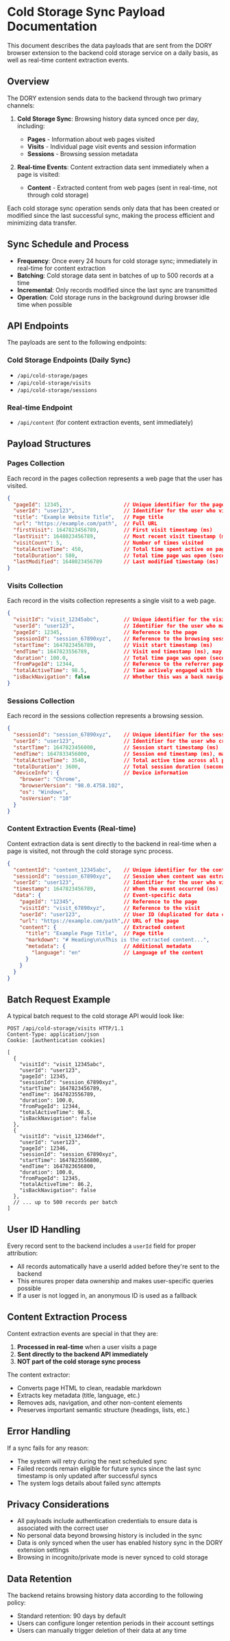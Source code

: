 # Cold Storage Sync Payload Documentation

This document describes the data payloads that are sent from the DORY browser extension to the backend cold storage service on a daily basis, as well as real-time content extraction events.

## Overview

The DORY extension sends data to the backend through two primary channels:

1. **Cold Storage Sync**: Browsing history data synced once per day, including:
   - **Pages** - Information about web pages visited
   - **Visits** - Individual page visit events and session information
   - **Sessions** - Browsing session metadata

2. **Real-time Events**: Content extraction data sent immediately when a page is visited:
   - **Content** - Extracted content from web pages (sent in real-time, not through cold storage)

Each cold storage sync operation sends only data that has been created or modified since the last successful sync, making the process efficient and minimizing data transfer.

## Sync Schedule and Process

- **Frequency**: Once every 24 hours for cold storage sync; immediately in real-time for content extraction
- **Batching**: Cold storage data sent in batches of up to 500 records at a time
- **Incremental**: Only records modified since the last sync are transmitted
- **Operation**: Cold storage runs in the background during browser idle time when possible

## API Endpoints

The payloads are sent to the following endpoints:

### Cold Storage Endpoints (Daily Sync)
- `/api/cold-storage/pages`
- `/api/cold-storage/visits`
- `/api/cold-storage/sessions`

### Real-time Endpoint
- `/api/content` (for content extraction events, sent immediately)

## Payload Structures

### Pages Collection

Each record in the pages collection represents a web page that the user has visited.

```json
{
  "pageId": 12345,                    // Unique identifier for the page
  "userId": "user123",                // Identifier for the user who visited the page
  "title": "Example Website Title",   // Page title
  "url": "https://example.com/path",  // Full URL
  "firstVisit": 1647823456789,        // First visit timestamp (ms)
  "lastVisit": 1648023456789,         // Most recent visit timestamp (ms)
  "visitCount": 5,                    // Number of times visited
  "totalActiveTime": 450,             // Total time spent active on page (seconds)
  "totalDuration": 580,               // Total time page was open (seconds)
  "lastModified": 1648023456789       // Last modified timestamp (ms)
}
```

### Visits Collection

Each record in the visits collection represents a single visit to a web page.

```json
{
  "visitId": "visit_12345abc",        // Unique identifier for the visit
  "userId": "user123",                // Identifier for the user who made the visit
  "pageId": 12345,                    // Reference to the page
  "sessionId": "session_67890xyz",    // Reference to the browsing session
  "startTime": 1647823456789,         // Visit start timestamp (ms)
  "endTime": 1647823556789,           // Visit end timestamp (ms), may be null if ongoing
  "duration": 100.0,                  // Total time page was open (seconds)
  "fromPageId": 12344,                // Reference to the referrer page, if any
  "totalActiveTime": 98.5,            // Time actively engaged with the page (seconds)
  "isBackNavigation": false           // Whether this was a back navigation
}
```

### Sessions Collection

Each record in the sessions collection represents a browsing session.

```json
{
  "sessionId": "session_67890xyz",    // Unique identifier for the session
  "userId": "user123",                // Identifier for the user who created the session
  "startTime": 1647823456000,         // Session start timestamp (ms)
  "endTime": 1647833456000,           // Session end timestamp (ms), may be null if ongoing
  "totalActiveTime": 3540,            // Total active time across all pages (seconds)
  "totalDuration": 3600,              // Total session duration (seconds)
  "deviceInfo": {                     // Device information
    "browser": "Chrome",
    "browserVersion": "98.0.4758.102",
    "os": "Windows",
    "osVersion": "10"
  }
}
```

### Content Extraction Events (Real-time)

Content extraction data is sent directly to the backend in real-time when a page is visited, not through the cold storage sync process.

```json
{
  "contentId": "content_12345abc",    // Unique identifier for the content
  "sessionId": "session_67890xyz",    // Session when content was extracted
  "userId": "user123",                // Identifier for the user who visited the page
  "timestamp": 1647823456789,         // When the event occurred (ms)
  "data": {                           // Event-specific data
    "pageId": "12345",                // Reference to the page
    "visitId": "visit_67890xyz",      // Reference to the visit
    "userId": "user123",              // User ID (duplicated for data consistency)
    "url": "https://example.com/path",// URL of the page
    "content": {                      // Extracted content
      "title": "Example Page Title",  // Page title
      "markdown": "# Heading\n\nThis is the extracted content...",
      "metadata": {                   // Additional metadata
        "language": "en"              // Language of the content
      }
    }
  }
}
```

## Batch Request Example

A typical batch request to the cold storage API would look like:

```http
POST /api/cold-storage/visits HTTP/1.1
Content-Type: application/json
Cookie: [authentication cookies]

[
  {
    "visitId": "visit_12345abc",
    "userId": "user123",
    "pageId": 12345,
    "sessionId": "session_67890xyz",
    "startTime": 1647823456789,
    "endTime": 1647823556789,
    "duration": 100.0,
    "fromPageId": 12344,
    "totalActiveTime": 98.5,
    "isBackNavigation": false
  },
  {
    "visitId": "visit_12346def",
    "userId": "user123",
    "pageId": 12346,
    "sessionId": "session_67890xyz",
    "startTime": 1647823556800,
    "endTime": 1647823656800,
    "duration": 100.0,
    "fromPageId": 12345,
    "totalActiveTime": 86.2,
    "isBackNavigation": false
  },
  // ... up to 500 records per batch
]
```

## User ID Handling

Every record sent to the backend includes a `userId` field for proper attribution:

- All records automatically have a userId added before they're sent to the backend
- This ensures proper data ownership and makes user-specific queries possible
- If a user is not logged in, an anonymous ID is used as a fallback

## Content Extraction Process

Content extraction events are special in that they are:

1. **Processed in real-time** when a user visits a page
2. **Sent directly to the backend API immediately**
3. **NOT part of the cold storage sync process**

The content extractor:
- Converts page HTML to clean, readable markdown
- Extracts key metadata (title, language, etc.)
- Removes ads, navigation, and other non-content elements
- Preserves important semantic structure (headings, lists, etc.)

## Error Handling

If a sync fails for any reason:
- The system will retry during the next scheduled sync
- Failed records remain eligible for future syncs since the last sync timestamp is only updated after successful syncs
- The system logs details about failed sync attempts

## Privacy Considerations

- All payloads include authentication credentials to ensure data is associated with the correct user
- No personal data beyond browsing history is included in the sync
- Data is only synced when the user has enabled history sync in the DORY extension settings
- Browsing in incognito/private mode is never synced to cold storage

## Data Retention

The backend retains browsing history data according to the following policy:
- Standard retention: 90 days by default
- Users can configure longer retention periods in their account settings
- Users can manually trigger deletion of their data at any time

